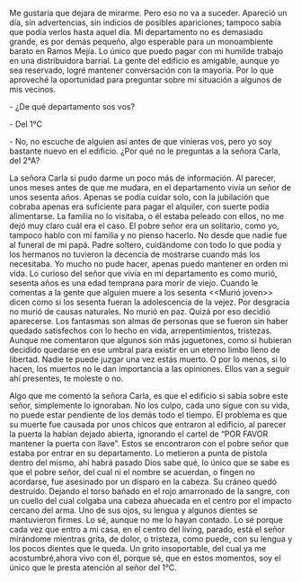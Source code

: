 Me gustaría que dejara de mirarme. Pero eso no va a suceder. Apareció un día, sin advertencias, sin indicios de posibles apariciones; tampoco sabía que podía verlos hasta aquel día. Mi departamento no es demasiado grande, es por demás pequeño, algo esperable para un monoambiente barato en Ramos Mejía. Lo único que puedo pagar con mi humilde trabajo en una distribuidora barrial. La gente del edificio es amigable, aunque yo sea reservado, logré mantener conversación con la mayoría. Por lo que aproveché la oportunidad para preguntar sobre mi situación a algunos de mis vecinos.

\- ¿De qué departamento sos vos? 

\- Del 1°C 

\- No, no escuche de alguien así antes de que vinieras vos, pero yo soy bastante nuevo en el edificio. ¿Por qué no le preguntas a la señora Carla, del 2°A?

La señora Carla si pudo darme un poco más de información. Al parecer, unos meses antes de que me mudara, en el departamento vivía un señor de unos sesenta años. Apenas se podía cuidar solo, con la jubilación que cobraba apenas era suficiente para pagar el alquiler, con suerte podía alimentarse. La familia no lo visitaba, o él estaba peleado con ellos, no me dejó muy claro cuál era el caso. El pobre señor era un solitario, como yo, tampoco hablo con mi familia y no pienso hacerlo. No desde que nadie fue al funeral de mi papá. Padre soltero, cuidándome con todo lo que podía y los hermanos no tuvieron la decencia de mostrarse cuando más los necesitaba. Yo mucho no pude hacer, apenas puedo mantener en orden mi vida. Lo curioso del señor que vivía en mi departamento es como murió, sesenta años es una edad temprana para morir de viejo. Cuando le comentas a la gente que alguien muere a los sesenta <<Murió joven>> dicen como si los sesenta fueran la adolescencia de la vejez. Por desgracia no murió de causas naturales. No murió en paz. Quizá por eso decidió aparecerse. Los fantasmas son almas de personas que se fueron sin haber quedado satisfechos con lo hecho en vida, arrepentimientos, tristezas. Aunque me comentaron que algunos son más juguetones, como si hubieran decidido quedarse en ese umbral para existir en un eterno limbo lleno de libertad. Nadie te puede juzgar una vez estás muerto. O por lo menos, si lo hacen, los muertos no le dan importancia a las opiniones. Ellos van a seguir ahí presentes, te moleste o no. 

Algo que me comentó la señora Carla, es que el edificio si sabía sobre este señor, simplemente lo ignoraban. No los culpo, cada uno sigue con su vida, no puede estar pendiente de los demás todo el tiempo. El problema es que su muerte fue causada por unos chicos que entraron al edificio, al parecer la puerta la habían dejado abierta, ignorando el cartel de “POR FAVOR mantener la puerta con llave”. Estos se encontraron con el pobre señor que estaba por entrar en su departamento. Lo metieron a punta de pistola dentro del mismo, ahí habrá pasado Dios sabe qué, lo único que se sabe es que el pobre señor, del cual ni el nombre se acuerdan, o fingen no acordarse, fue asesinado por un disparo en la cabeza. Su cráneo quedó destruído. Dejando el torso bañado en el rojo amarronado de la sangre, con un cuello del cual colgaba una cabeza ahuecada en el centro por el impacto cercano del arma. Uno de sus ojos, su lengua y algunos dientes se mantuvieron firmes. Lo sé, aunque no me lo hayan contado. Lo sé porque cada vez que entro a mi casa, en el centro del living, parado, está el señor mirándome mientras grita, de dolor, o tristeza, como puede, con su lengua y los pocos dientes que le queda. Un grito insoportable, del cual ya me acostumbré,ahora vivo con él, porque sé, que en estos momentos, soy el único que le presta atención al señor del 1°C.

